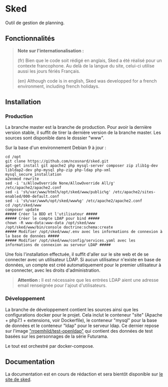 # Sked

Outil de gestion de planning.

## Fonctionnalités

> **Note sur l'internationalisation :**
>
> (fr) Bien que le code soit rédigé en anglais, Sked a été réalisé pour un contexte francophone. Au delà de la langue du site, celui-ci utilise aussi les jours fériés Français.
>
> (en) Although code is in english, Sked was developped for a french environment, including french holidays.

## Installation

### Production

La branche master est la branche de production. Pour avoir la dernière version stable, il suffit de tirer la dernière version de la branche master. Les sources sont disponible dans le dossier "www".

Sur la base d'un environnement Debian 9 à jour : 

```
cd /opt
git clone https://github.com/ncosnard/sked.git
apt-get install git apache2 php mysql-server composer zip zlib1g-dev libldap2-dev php-mysql php-zip php-ldap php-xml
mysql_secure_installation
a2enmod rewrite
sed -i 's/AllowOverride None/AllowOverride All/g' /etc/apache2/apache2.conf
sed -i 's%/var/www/html%/opt/sked/www/public%g' /etc/apache2/sites-enabled/000-default.conf
sed -i 's%/var/www%/opt/sked/www%g' /etc/apache2/apache2.conf
cd /opt/sked/www
composer update
##### Créer la BDD et l'utilisateur #####
##### Créer le compte LDAP pour bind #####
chown -R www-data:www-data /opt/sked/www
/opt/sked/www/bin/console doctrine:schema:create
##### Modifier /opt/sked/www/.env avec les informations de connexion à la base de données #####
##### Modifier /opt/sked/www/config/services.yaml avec les informations de connexion au serveur LDAP #####
```

Une fois l'installation effectuée, il suffit d'aller sur le site web et de se connecter avec un utilisateur LDAP. Si aucun utilisateur n'existe en base de données, un compte est créé automatiquement pour le premier utilisateur à se connecter, avec les droits d'administration.

> **Attention :**
> Il est nécessaire que les entrées LDAP aient une adresse email renseignée pour l'ajout d'utilisateurs.

### Développement

La branche de développement contient les sources ainsi que les configurations docker pour le projet. Cela inclut le conteneur "site" (Apache + php7.1 + extensions, voir Dockerfile), le conteneur "mysql" pour la base de données et le conteneur "ldap" pour le serveur ldap. Ce dernier repose sur l'image ["rroemhild/test-openldap"](https://github.com/rroemhild/docker-test-openldap) qui contient des données de test basées sur les personnages de la série Futurama.

Le tout est orchestré par docker-compose.

## Documentation

La documentation est en cours de rédaction et sera bientôt disponible sur [le site de sked](https://sked.team).
